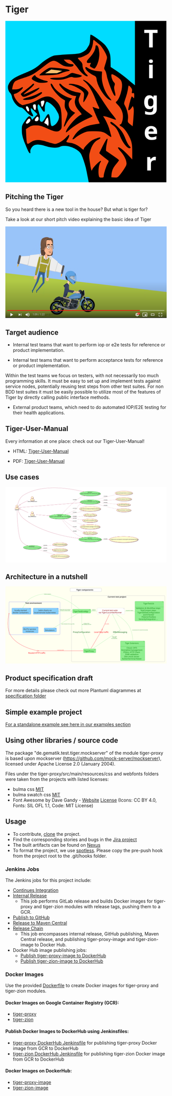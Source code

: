 # Tiger

![TigerLogo](doc/images/tiger2-plain.svg)

## Pitching the Tiger

So you heard there is a new tool in the house? But what is tiger for?

Take a look at our short pitch video explaining the basic idea of Tiger

[![](doc/images/tiger-promo-screenie.png)](https://youtu.be/eJJZDeuFlyI)

## Target audience

* Internal test teams that want to perform iop or e2e tests for reference or product implementation.

* Internal test teams that want to perform acceptance tests for reference or product implementation.

Within the test teams we focus on testers, with not necessarily too much programming skills.
It must be easy to set up and implement tests against service nodes, potentially reusing test steps from other test
suites.
For non BDD test suites it must be easily possible to utilize most of the features of Tiger by directly calling public
interface methods.

* External product teams, which need to do automated IOP/E2E testing for their health applications.

## Tiger-User-Manual

Every information at one place: check out our Tiger-User-Manual!

* HTML: [Tiger-User-Manual](https://gematik.github.io/app-Tiger/Tiger-User-Manual.html)

* PDF: [Tiger-User-Manual](https://gematik.github.io/app-Tiger/Tiger-User-Manual.pdf)

## Use cases

![UseCaseDiagramme](doc/specification/tiger_use_cases.white.svg)

## Architecture in a nutshell

![ComponentsDiagramme](doc/specification/tiger_components.white.svg)

## Product specification draft

For more details please check out more Plantuml diagrammes at [specification folder](doc/specification)

## Simple example project

[For a standalone example see here in our examples section](doc/examples/tigerOnly)

## Using other libraries / source code

The package "de.gematik.test.tiger.mockserver" of the module tiger-proxy is based upon
mockserver (https://github.com/mock-server/mockserver), licensed under Apache License 2.0 (January 2004).

Files under the tiger-proxy/src/main/resources/css and webfonts folders were taken from the projects with listed
licenses:

* bulma css [MIT](http://opensource.org/licenses/MIT)
* bulma swatch css [MIT](http://opensource.org/licenses/MIT)
* Font Awesome by Dave Gandy - [Website](http://fontawesome.io) [License](https://fontawesome.com/license/free) (Icons:
  CC BY 4.0, Fonts: SIL OFL 1.1, Code: MIT License)

## Usage

- To contribute, [clone](https://gitlab.prod.ccs.gematik.solutions/git/Testtools/tiger/tiger.git) the project.
- Find the corresponding stories and bugs in the [Jira project](https://service.gematik.de/projects/TGR/summary)
- The built artifacts can be found
  on [Nexus](https://nexus.prod.ccs.gematik.solutions/#browse/search/maven=attributes.maven2.artifactId%3Dtiger)
- To format the project, we use [spotless](https://github.com/diffplug/spotless/tree/main/plugin-maven).
  Please copy the pre-push hook from the project root to the .git/hooks folder.

### Jenkins Jobs

The Jenkins jobs for this project include:

- [Continues Integration](https://jenkins.prod.ccs.gematik.solutions/view/Tiger/job/Tiger-TIGER-pipeline/)
- [Internal Release](https://jenkins.prod.ccs.gematik.solutions/view/Tiger/job/Tiger-TIGER-Internal-Release/)
    - This job performs GitLab release and builds Docker images for tiger-proxy and tiger-zion modules with release
      tags, pushing them to a GCR.
- [Publish to GitHub](https://jenkins.prod.ccs.gematik.solutions/view/Tiger/job/Tiger-TIGER-GitHub-Release/)
- [Release to Maven Central](https://jenkins.prod.ccs.gematik.solutions/view/Tiger/job/Tiger-TIGER-Maven-Central-Release/)
- [Release Chain](https://jenkins.prod.ccs.gematik.solutions/view/Tiger/job/Tiger-TIGER-Release/)
    - This job encompasses internal release, GitHub publishing, Maven Central release, and publishing tiger-proxy-image
      and tiger-zion-image to Docker Hub.
- Docker Hub image publishing jobs:
    - [Publish tiger-proxy-image to DockerHub](https://jenkins.prod.ccs.gematik.solutions/job/Tiger-TIGER-tiger-proxy-image-DockerHub-Release/)
    - [Publish tiger-zion-image to DockerHub](https://jenkins.prod.ccs.gematik.solutions/job/Tiger-TIGER-tiger-zion-image-DockerHub-Release/)

### Docker Images

Use the provided [Dockerfile](Dockerfile) to create Docker images for tiger-proxy and tiger-zion modules.

#### Docker Images on Google Container Registry (GCR):

- [tiger-proxy](https://console.cloud.google.com/artifacts/docker/gematik-all-infra-prod/europe/eu.gcr.io/tiger%2Ftiger-proxy)
- [tiger-zion](https://console.cloud.google.com/artifacts/docker/gematik-all-infra-prod/europe/eu.gcr.io/tiger%2Ftiger-zion)

#### Publish Docker Images to DockerHub using Jenkinsfiles:

- [tiger-proxy DockerHub Jenkinsfile](tiger-proxy/DockerHub-Release.Jenkinsfile) for publishing tiger-proxy Docker image
  from GCR to DockerHub
- [tiger-zion DockerHub Jenkinsfile](tiger-zion/DockerHub-Release.Jenkinsfile) for publishing tiger-zion Docker image
  from GCR to DockerHub

#### Docker Images on DockerHub:

- [tiger-proxy-image](https://hub.docker.com/repository/docker/gematik1/tiger-proxy-image)
- [tiger-zion-image](https://hub.docker.com/repository/docker/gematik1/tiger-zion-image)

